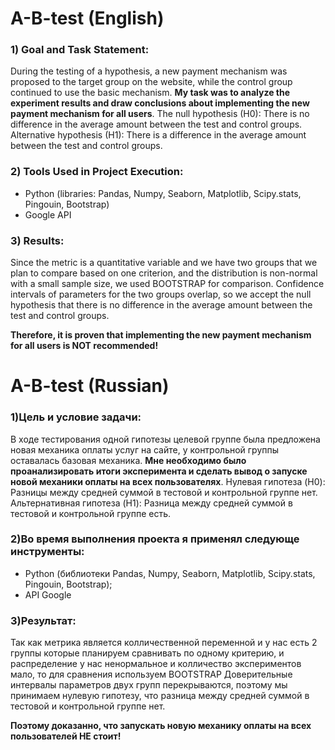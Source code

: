 # A-B-test (English)
### 1) Goal and Task Statement:

During the testing of a hypothesis, a new payment mechanism was proposed to the target group on the website, while the control group continued to use the basic mechanism. **My task was to analyze the experiment results and draw conclusions about implementing the new payment mechanism for all users**. The null hypothesis (H0): There is no difference in the average amount between the test and control groups. Alternative hypothesis (H1): There is a difference in the average amount between the test and control groups.

### 2) Tools Used in Project Execution:
- Python (libraries: Pandas, Numpy, Seaborn, Matplotlib, Scipy.stats, Pingouin, Bootstrap)
- Google API

### 3) Results:

Since the metric is a quantitative variable and we have two groups that we plan to compare based on one criterion, and the distribution is non-normal with a small sample size, we used BOOTSTRAP for comparison.
Confidence intervals of parameters for the two groups overlap, so we accept the null hypothesis that there is no difference in the average amount between the test and control groups.

**Therefore, it is proven that implementing the new payment mechanism for all users is NOT recommended!**

# A-B-test (Russian)
### 1)Цель и условие задачи:

 В ходе тестирования одной гипотезы целевой группе была предложена новая механика оплаты услуг на сайте, у контрольной группы оставалась базовая механика. **Мне необходимо было проанализировать итоги эксперимента и сделать вывод о запуске новой механики оплаты на всех пользователях**. Нулевая гипотеза (H0): Разницы между средней суммой в тестовой и контрольной группе нет. Альтернативная гипотеза (H1): Разница между средней суммой  в тестовой и контрольной группе есть.

 ### 2)Во время выполнения проекта я применял следующе инструменты:
 - Python (библиотеки Pandas, Numpy, Seaborn, Matplotlib, Scipy.stats, Pingouin, Bootstrap);
 - API Google

 ### 3)Результат:
   
 Так как метрика является колличественной переменной и у нас есть 2 группы которые планируем сравнивать по одному критерию, 
и распределение у нас ненормальное и колличество экспериментов мало, то  для сравнения используем BOOTSTRAP
Доверительные интервалы параметров двух групп перекрываются, поэтому мы принимаем нулевую гипотезу,
что разница между средней суммой  в тестовой и контрольной группе нет.

**Поэтому доказанно, что запускать новую механику оплаты на всех пользователей НЕ стоит!**
